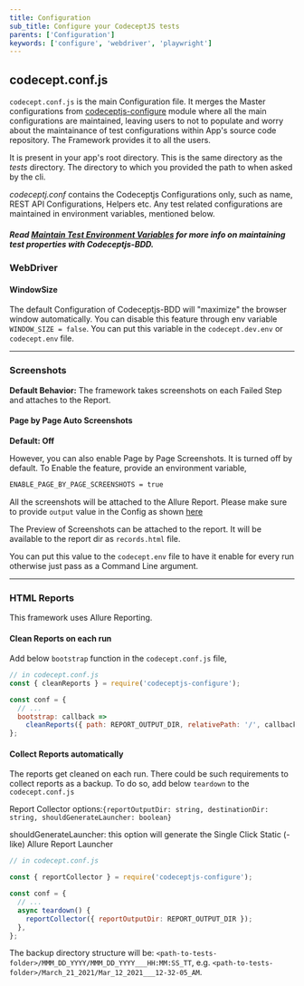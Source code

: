 ```yaml
---
title: Configuration
sub_title: Configure your CodeceptJS tests
parents: ['Configuration']
keywords: ['configure', 'webdriver', 'playwright']
---
```


## codecept.conf.js

`codecept.conf.js` is the main Configuration file. It merges the Master configurations from [codeceptjs-configure](https://github.com/gkushang/codeceptjs-bdd/tree/develop/packages/codeceptjs-configure) module where all the main configurations are maintained, leaving users to not to populate and worry about the maintainance of test configurations within App's source code repository. The Framework provides it to all the users.

It is present in your app's root directory. This is the same directory as the _tests_ directory. The directory to which you provided the path to when asked by the cli.

_codeceptj.conf_ contains the Codeceptjs Configurations only, such as name, REST API Configurations, Helpers etc. Any test related configurations are maintained in environment variables, mentioned below.

##### Read [Maintain Test Environment Variables](/04-configurations/1-env-variables/) for more info on maintaining test properties with Codeceptjs-BDD.

### WebDriver

#### WindowSize

The default Configuration of Codeceptjs-BDD will "maximize" the browser window automatically. You can disable this feature through env variable `WINDOW_SIZE = false`. You can put this variable in the `codecept.dev.env` or `codecept.env` file.

---

### Screenshots

**Default Behavior:** The framework takes screenshots on each Failed Step and attaches to the Report.

#### Page by Page Auto Screenshots

**Default: Off**

However, you can also enable Page by Page Screenshots. It is turned off by default. To Enable the feature, provide an environment variable,

```bash
ENABLE_PAGE_BY_PAGE_SCREENSHOTS = true
```

All the screenshots will be attached to the Allure Report. Please make sure to provide `output` value in the Config as shown [here](https://github.com/salesforce/codeceptjs-bdd/blob/develop/packages/create-codeceptjs-bdd-tests/codecept.conf.js#L14)

The Preview of Screenshots can be attached to the report. It will be available to the report dir as `records.html` file.

You can put this value to the `codecept.env` file to have it enable for every run otherwise just pass as a Command Line argument.

---

### HTML Reports

This framework uses Allure Reporting.

#### Clean Reports on each run

Add below `bootstrap` function in the `codecept.conf.js` file,

```js
// in codecept.conf.js
const { cleanReports } = require('codeceptjs-configure');

const conf = {
  // ...
  bootstrap: callback =>
    cleanReports({ path: REPORT_OUTPUT_DIR, relativePath: '/', callback }),
};
```

#### Collect Reports automatically

The reports get cleaned on each run. There could be such requirements to collect reports as a backup. To do so, add below `teardown` to the `codecept.conf.js`

Report Collector options:`{reportOutputDir: string, destinationDir: string, shouldGenerateLauncher: boolean}`

shouldGenerateLauncher: this option will generate the Single Click Static (-like) Allure Report Launcher

```js
// in codecept.conf.js

const { reportCollector } = require('codeceptjs-configure');

const conf = {
  // ...
  async teardown() {
    reportCollector({ reportOutputDir: REPORT_OUTPUT_DIR });
  },
};
```

The backup directory structure will be: `<path-to-tests-folder>/MMM_DD_YYYY/MMM_DD_YYYY___HH:MM:SS_TT`, e.g. `<path-to-tests-folder>/March_21_2021/Mar_12_2021___12-32-05_AM`.
